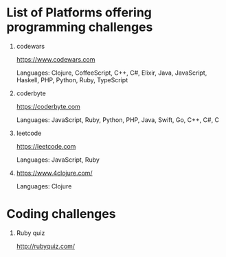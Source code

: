 # List of Platforms offering programming challenges

1. codewars

   https://www.codewars.com

   Languages: Clojure, CoffeeScript, C++, C#, Elixir, Java, JavaScript, Haskell, PHP, Python, Ruby, TypeScript

2. coderbyte

   https://coderbyte.com

   Languages: JavaScript, Ruby, Python, PHP, Java, Swift, Go, C++, C#, C

3. leetcode

   https://leetcode.com

   Languages: JavaScript, Ruby

4. https://www.4clojure.com/

   Languages: Clojure

# Coding challenges

1. Ruby quiz

   http://rubyquiz.com/
